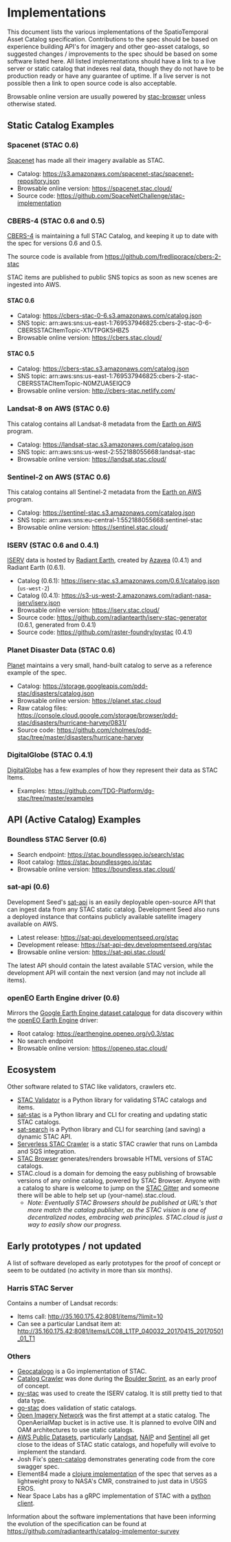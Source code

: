 # Implementations

This document lists the various implementations of the SpatioTemporal Asset Catalog specification. Contributions 
to the spec should be based on experience building API's for imagery and other geo-asset catalogs, so suggested
changes / improvements to the spec should be based on some software listed here. All listed implementations should have a link to a live server or static catalog that indexes real data, though they do not have to be production ready or have any guarantee of uptime. If a live server is not possible then a link to open source code is also acceptable. 

Browsable online version are usually powered by [stac-browser](https://github.com/radiantearth/stac-browser/) unless otherwise stated.

## Static Catalog Examples

### Spacenet (STAC 0.6)

[Spacenet](https://spacenetchallenge.github.io/) has made all their imagery available as STAC.

- Catalog: https://s3.amazonaws.com/spacenet-stac/spacenet-repository.json 
- Browsable online version: https://spacenet.stac.cloud/
- Source code: https://github.com/SpaceNetChallenge/stac-implementation

### CBERS-4 (STAC 0.6 and 0.5)

[CBERS-4](https://en.wikipedia.org/wiki/China%E2%80%93Brazil_Earth_Resources_Satellite_program) is maintaining 
a full STAC Catalog, and keeping it up to date with the spec for versions 0.6 and 0.5.

The source code is available from https://github.com/fredliporace/cbers-2-stac

STAC items are published to public SNS topics as soon as new scenes are ingested into AWS.

#### STAC 0.6

- Catalog: https://cbers-stac-0-6.s3.amazonaws.com/catalog.json
- SNS topic: arn:aws:sns:us-east-1:769537946825:cbers-2-stac-0-6-CBERSSTACItemTopic-X1VTPGK5HBZ5
- Browsable online version: https://cbers.stac.cloud/

#### STAC 0.5

- Catalog: https://cbers-stac.s3.amazonaws.com/catalog.json
- SNS topic: arn:aws:sns:us-east-1:769537946825:cbers-2-stac-CBERSSTACItemTopic-N0MZUA5EIQC9
- Browsable online version: http://cbers-stac.netlify.com/

### Landsat-8 on AWS (STAC 0.6)

This catalog contains all Landsat-8 metadata from the [Earth on AWS](https://aws.amazon.com/earth/) program.

- Catalog: https://landsat-stac.s3.amazonaws.com/catalog.json
- SNS topic: arn:aws:sns:us-west-2:552188055668:landsat-stac
- Browsable online version: https://landsat.stac.cloud/

### Sentinel-2 on AWS (STAC 0.6)

This catalog contains all Sentinel-2 metadata from the [Earth on AWS](https://aws.amazon.com/earth/) program.

- Catalog: https://sentinel-stac.s3.amazonaws.com/catalog.json
- SNS topic: arn:aws:sns:eu-central-1:552188055668:sentinel-stac
- Browsable online version: https://sentinel.stac.cloud/


### ISERV (STAC 0.6 and 0.4.1)

[ISERV](https://www.nasa.gov/mission_pages/station/research/experiments/867.html)
data is hosted by [Radiant Earth](http://radiant.earth), created by
[Azavea](http://azavea.com) (0.4.1) and Radiant Earth (0.6.1).

- Catalog (0.6.1): https://iserv-stac.s3.amazonaws.com/0.6.1/catalog.json (`us-west-2`)
- Catalog (0.4.1): https://s3-us-west-2.amazonaws.com/radiant-nasa-iserv/iserv.json
- Browsable online version: https://iserv.stac.cloud/
- Source code: https://github.com/radiantearth/iserv-stac-generator (0.6.1, generated from 0.4.1)
- Source code: https://github.com/raster-foundry/pystac (0.4.1)

### Planet Disaster Data (STAC 0.6)

[Planet](http://planet.com) maintains a very small, hand-built catalog to serve as a reference example
of the spec.

- Catalog: https://storage.googleapis.com/pdd-stac/disasters/catalog.json
- Browsable online version: https://planet.stac.cloud
- Raw catalog files: https://console.cloud.google.com/storage/browser/pdd-stac/disasters/hurricane-harvey/0831/
- Source code: https://github.com/cholmes/pdd-stac/tree/master/disasters/hurricane-harvey

### DigitalGlobe (STAC 0.4.1)

[DigitalGlobe](http://digitalglobe.com) has a few examples of how they represent their data as STAC Items.

- Examples: https://github.com/TDG-Platform/dg-stac/tree/master/examples

## API (Active Catalog) Examples
### Boundless STAC Server (0.6)

* Search endpoint: https://stac.boundlessgeo.io/search/stac
* Root catalog: https://stac.boundlessgeo.io/stac
* Browsable online version: https://boundless.stac.cloud/

### sat-api (0.6)

Development Seed's [sat-api](https://github.com/sat-utils/sat-api) is an easily deployable open-source API that can ingest data from any STAC static catalog. Development Seed also runs a deployed instance that contains publicly available satellite imagery available on AWS.

* Latest release: https://sat-api.developmentseed.org/stac
* Development release: https://sat-api-dev.developmentseed.org/stac
* Browsable online version: https://sat-api.stac.cloud/

The latest API should contain the latest available STAC version, while the development API will contain the next version (and may not include all items).

### openEO Earth Engine driver (0.6)

Mirrors the [Google Earth Engine dataset catalogue](https://developers.google.com/earth-engine/datasets/) for data discovery within the [openEO Earth Engine](https://github.com/Open-EO/openeo-earthengine-driver) driver:

* Root catalog: https://earthengine.openeo.org/v0.3/stac
* No search endpoint
* Browsable online version: https://openeo.stac.cloud/

## Ecosystem

Other software related to STAC like validators, crawlers etc.

 * [STAC Validator](https://github.com/sparkgeo/stac-validator) is a Python library for validating STAC catalogs and items.
 * [sat-stac](https://github.com/sat-utils/sat-stac]) is a Python library and CLI for creating and updating static STAC catalogs.
 * [sat-search](https://github.com/sat-utils/sat-search) is a Python library and CLI for searching (and saving) a dynamic STAC API.
 * [Serverless STAC Crawler](https://github.com/fredliporace/stac-crawler) is a static STAC crawler that runs on Lambda and SQS integration.
 * [STAC Browser](https://github.com/radiantearth/stac-browser/) generates/renders browsable HTML versions of STAC catalogs.
 * STAC.cloud is a domain for demoing the easy publishing of browsable versions of any online catalog, powered by STAC Browser. Anyone with a catalog to share is welcome to jump on the [STAC Gitter](https://gitter.im/SpatioTemporal-Asset-Catalog/Lobby) and someone there will be able to help set up (your-name).stac.cloud. 
    * *Note: Eventually STAC Browsers should be published at URL's that more match the catalog publisher, as the STAC vision is one of decentralized nodes, embracing web principles. STAC.cloud is just a way to easily show our progress.*

## Early prototypes / not updated

A list of software developed as early prototypes for the proof of concept or seem to be outdated (no activity in more than six months).

### Harris STAC Server

Contains a number of Landsat records:

* Items call: http://35.160.175.42:8081/items/?limit=10 
* Can see a particular Landsat item at: http://35.160.175.42:8081/items/LC08_L1TP_040032_20170415_20170501_01_T1

### Others

* [Geocatalogo](https://github.com/go-spatial/geocatalogo) is a Go implementation of STAC.
* [Catalog Crawler](https://github.com/radiantearth/community-sprints/tree/master/10252017-boulder-co/catalog-crawler) was done during the [Boulder Sprint](https://github.com/radiantearth/community-sprints/tree/master/10252017-boulder-co), as an early proof of concept.
* [py-stac](https://github.com/raster-foundry/pystac) was used to create the ISERV catalog. It is still pretty tied to that data type.
* [go-stac](https://github.com/planetlabs/go-stac) does validation of static catalogs.
* [Open Imagery Network](https://openimagerynetwork.github.io/) was the first attempt at a static catalog. The OpenAerialMap 
  bucket is in active use. It is planned to evolve OIN and OAM architectures to use static catalogs.
* [AWS Public Datasets](http://aws.amazon.com/public-datasets/), particularly [Landsat](http://aws.amazon.com/public-datasets/landsat/), 
  [NAIP](https://aws.amazon.com/public-datasets/naip/) and [Sentinel](http://sentinel-pds.s3-website.eu-central-1.amazonaws.com/) all
  get close to the ideas of STAC static catalogs, and hopefully will evolve to implement the standard.
* Josh Fix's [open-catalog](https://github.com/joshfix/open-catalog) demonstrates generating code from the core swagger spec.
* Element84 made a [clojure implementation](https://github.com/Element84/catalog-api-spec/tree/dev/implementations/e84) of the spec that serves as a lightweight proxy to NASA's CMR, constrained to just data in USGS EROS.
* Near Space Labs has a gRPC implementation of STAC with a [python client](https://github.com/nearspacelabs/stac-client-python).  

Information about the software implementations that have been informing the evolution of the specification can be found at
https://github.com/radiantearth/catalog-implementor-survey
